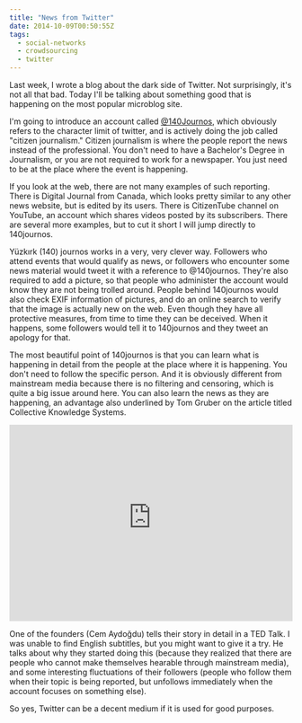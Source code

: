 ```yaml
---
title: "News from Twitter"
date: 2014-10-09T00:50:55Z
tags:
  - social-networks
  - crowdsourcing
  - twitter
---
```


Last week, I wrote a blog about the dark side of Twitter. Not surprisingly, it's not all that bad. Today I'll be talking about something good that is happening on the most popular microblog site.

I'm going to introduce an account called [@140Journos](https://www.twitter.com/140journos), which obviously refers to the character limit of twitter, and is actively doing the job called "citizen journalism." Citizen journalism is where the people report the news instead of the professional. You don't need to have a Bachelor's Degree in Journalism, or you are not required to work for a newspaper. You just need to be at the place where the event is happening.

If you look at the web, there are not many examples of such reporting. There is Digital Journal from Canada, which looks pretty similar to any other news website, but is edited by its users. There is CitizenTube channel on YouTube, an account which shares videos posted by its subscribers. There are several more examples, but to cut it short I will jump directly to 140journos.

Yüzkırk (140) journos works in a very, very clever way. Followers who attend events that would qualify as news, or followers who encounter some news material would tweet it with a reference to @140journos. They're also required to add a picture, so that people who administer the account would know they are not being trolled around. People behind 140journos would also check EXIF information of pictures, and do an online search to verify that the image is actually new on the web. Even though they have all protective measures, from time to time they can be deceived. When it happens, some followers would tell it to 140journos and they tweet an apology for that.

The most beautiful point of 140journos is that you can learn what is happening in detail from the people at the place where it is happening. You don't need to follow the specific person. And it is obviously different from mainstream media because there is no filtering and censoring, which is quite a big issue around here. You can also learn the news as they are happening, an advantage also underlined by Tom Gruber on the article titled Collective Knowledge Systems.

<iframe width="100%" height="350" src="https://www.youtube-nocookie.com/embed/FgWGoOOaX30" frameborder="0" allowfullscreen></iframe>

One of the founders (Cem Aydoğdu) tells their story in detail in a TED Talk. I was unable to find English subtitles, but you might want to give it a try. He talks about why they started doing this (because they realized that there are people who cannot make themselves hearable through mainstream media), and some interesting fluctuations of their followers (people who follow them when their topic is being reported, but unfollows immediately when the account focuses on something else).

So yes, Twitter can be a decent medium if it is used for good purposes.
